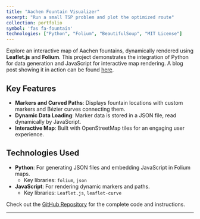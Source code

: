 ```yaml
---
title: "Aachen Fountain Visualizer"
excerpt: "Run a small TSP problem and plot the optimized route"
collection: portfolio
symbol: 'fas fa-fountain'
technologies: ["Python", "Folium", "BeautifulSoup", "MIT License"]
---
```


Explore an interactive map of Aachen fountains, dynamically rendered using **Leaflet.js** and **Folium**. This project demonstrates the integration of Python for data generation and JavaScript for interactive map rendering. A blog post showing it in action can be found [here](https://armandyam.github.io/posts/2024/11/aachen-fountains/).


## Key Features
- **Markers and Curved Paths**: Displays fountain locations with custom markers and Bézier curves connecting them.
- **Dynamic Data Loading**: Marker data is stored in a JSON file, read dynamically by JavaScript.
- **Interactive Map**: Built with OpenStreetMap tiles for an engaging user experience.

## Technologies Used
- **Python**: For generating JSON files and embedding JavaScript in Folium maps.
  - Key libraries: `folium`, `json`
- **JavaScript**: For rendering dynamic markers and paths.
  - Key libraries: `Leaflet.js`, `leaflet-curve`

Check out the [GitHub Repository](https://github.com/armandyam/aachen-fountain-visualizer) for the complete code and instructions. 

---
